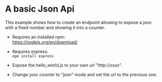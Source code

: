 # A basic Json Api 
This example shows how to create an endpoint 
allowing to expose a json with a fixed number 
and showing it into a counter. 

- Requires an installed npm: <br/>
https://nodejs.org/en/download/

- Requires express: <br/>
`npm install express`
 
- Expose the hello_world.js to your own url "http://xxxx".
- Change your counter to "json" mode and set the url to the previous one.